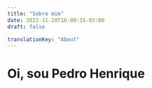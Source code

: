 ```yaml
---
title: "Sobre mim"
date: 2022-11-20T16:00:15-03:00
draft: false

translationKey: "About"
---
```


# Oi, sou Pedro Henrique